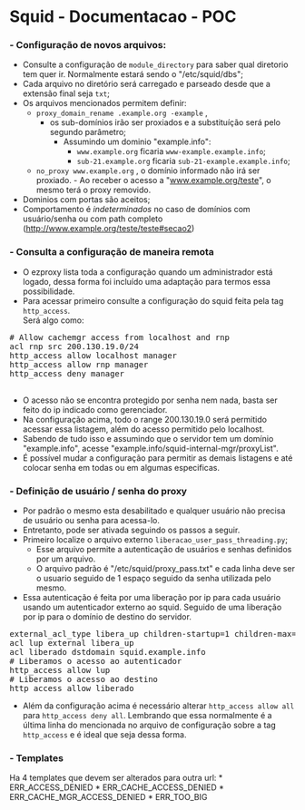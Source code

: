 # Squid - Documentacao - POC

### - Configuração de novos arquivos:
   * Consulte a configuração de `module_directory` para saber qual diretorio tem quer ir. Normalmente estará sendo o "/etc/squid/dbs";
   * Cada arquivo no diretório será carregado e parseado desde que a extensão final seja `txt`;
   * Os arquivos mencionados permitem definir:
     - `proxy_domain_rename .example.org -example` ,
         - os sub-domínios irão ser proxiados e a substituíção será pelo segundo parâmetro;
             - Assumindo um dominio "example.info":
                 - `www.example.org` ficaria `www-example.example.info`;
                 - `sub-21.example.org` ficaria `sub-21-example.example.info`;
     - `no_proxy www.example.org` , o domínio informado não irá ser proxiado.
             - Ao receber o acesso a "www.example.org/teste", o mesmo terá o proxy removido.
   * Dominios com portas são aceitos;
   * Comportamento é *indeterminados* no caso de domínios com usuário/senha ou com path completo (http://www.example.org/teste/teste#secao2)

### - Consulta a configuração de maneira remota
  * O ezproxy lista toda a configuração quando um administrador está logado,
      dessa forma foi incluído uma adaptação para termos essa possibilidade.
  * Para acessar primeiro consulte a configuração do squid feita pela tag `http_access`. <br>Será algo como:
<pre># Allow cachemgr access from localhost and rnp
acl rnp src 200.130.19.0/24
http_access allow localhost manager
http_access allow rnp manager
http_access deny manager

</pre>
  * O acesso não se encontra protegido por senha nem nada, basta ser feito do ip indicado como gerenciador.
  * Na configuração acima, todo o range 200.130.19.0 será permitido acessar essa listagem, além do acesso permitido pelo localhost.
  * Sabendo de tudo isso e assumindo que o servidor tem um domínio "example.info", acesse "example.info/squid-internal-mgr/proxyList".
  * É possível mudar a configuração para permitir as demais listagens e até colocar senha em todas ou em algumas especificas.
    

### - Definição de usuário / senha do proxy
  * Por padrão o mesmo esta desabilitado e qualquer usuário não precisa de usuário ou senha para acessa-lo.
  * Entretanto, pode ser ativada seguindo os passos a seguir.
  * Primeiro localize o arquivo externo `liberacao_user_pass_threading.py`;
      - Esse arquivo permite a autenticação de usuários e senhas definidos por um arquivo.
      - O arquivo padrão é "/etc/squid/proxy_pass.txt" e cada linha deve ser o usuario seguido de 1 espaço seguido da senha utilizada pelo mesmo.
  * Essa autenticação é feita por uma liberação por ip para cada usuário usando um autenticador externo ao squid. Seguido de uma liberação por ip para o domínio de destino do servidor.
<pre>
external_acl_type libera_up children-startup=1 children-max=1 concurrency=200 cache=0 %SRC %MYADDR %PATH /etc/squid/liberacao_user_pass_threading.py -t 2
acl lup external libera_up                                                                           
acl liberado dstdomain squid.example.info
# Liberamos o acesso ao autenticador
http_access allow lup
# Liberamos o acesso ao destino
http_access allow liberado
</pre>
   * Além da configuração acima é necessário alterar `http_access allow all` para `http_access deny all`. Lembrando que essa normalmente é a última linha do mencionada no arquivo de configuração sobre a tag `http_access` e é ideal que seja dessa forma.


### - Templates

Ha 4 templates que devem ser alterados para outra url:
    * ERR_ACCESS_DENIED
    * ERR_CACHE_ACCESS_DENIED
    * ERR_CACHE_MGR_ACCESS_DENIED
    * ERR_TOO_BIG
